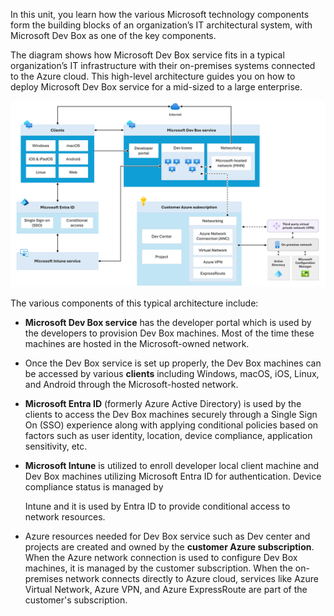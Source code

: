 
In this unit, you learn how the various Microsoft technology components form the building blocks of an organization’s IT architectural system, with Microsoft Dev Box as one of the key components. 

The diagram shows how Microsoft Dev Box service fits in a typical organization’s IT infrastructure with their on-premises systems connected to the Azure cloud. This high-level architecture guides you on how to deploy Microsoft Dev Box service for a mid-sized to a large enterprise. 

  

![A diagram of a computer  AI-generated content may be incorrect.](../media/image4.png)

The various components of this typical architecture include:

- **Microsoft Dev Box service** has the developer portal which is used by the developers to provision Dev Box machines. Most of the time these machines are hosted in the Microsoft-owned network.

   

- Once the Dev Box service is set up properly, the Dev Box machines can be accessed by various **clients** including Windows, macOS, iOS, Linux, and Android through the Microsoft-hosted network.

  

- **Microsoft Entra ID** (formerly Azure Active Directory) is used by the clients to access the Dev Box machines securely through a Single Sign On (SSO) experience along with applying conditional policies based on factors such as user identity, location, device compliance, application sensitivity, etc.

  

- **Microsoft Intune** is utilized to enroll developer local client machine and Dev Box machines utilizing Microsoft Entra ID for authentication. Device compliance status is managed by   

  Intune and it is used by Entra ID to provide conditional access to network resources. 

  

- Azure resources needed for Dev Box service such as Dev center and projects are created and owned by the **customer Azure subscription**. When the Azure network connection is used to configure Dev Box machines, it is managed by the customer subscription. When the on-premises network connects directly to Azure cloud, services like Azure Virtual Network, Azure VPN, and Azure ExpressRoute are part of the customer's subscription.   